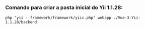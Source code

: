 ### Comando para criar a pasta inicial do Yii 1.1.28:

```
php "yii - framework/framework/yiic.php" webapp ./Vue-3-Yii-1.1.28/backend
```
